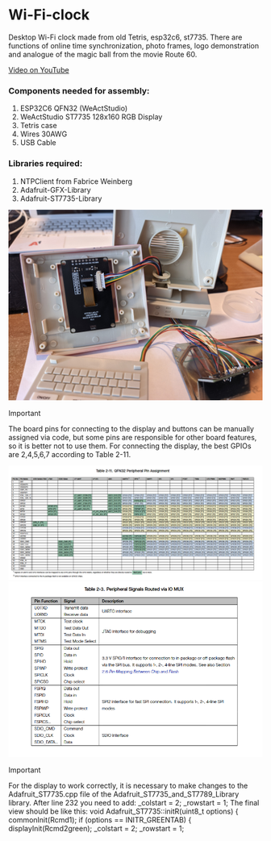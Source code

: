 # Wi-Fi-clock
Desktop Wi-Fi clock made from old Tetris, esp32c6, st7735. There are functions of online time synchronization, photo frames, logo demonstration and analogue of the magic ball from the movie Route 60.

[Video on YouTube](https://www.youtube.com/shorts/ss9aqswdIiM)

### Components needed for assembly:
1. ESP32C6 QFN32 (WeActStudio)
2. WeActStudio ST7735 128x160 RGB Display
3. Tetris case
4. Wires 30AWG
5. USB Cable

### Libraries required:
1. NTPClient from Fabrice Weinberg
2. Adafruit-GFX-Library
3. Adafruit-ST7735-Library

![Clock](/images/coputer1.jpg)

> [!IMPORTANT]
> The board pins for connecting to the display and buttons can be manually assigned via code, but some pins are responsible for other board features, so it is better not to use them. For connecting the display, the best GPIOs are 2,4,5,6,7 according to Table 2-11.

![Table 2-11](/images/table.png)
![IO MUX](/images/spi.png)

> [!IMPORTANT]
> For the display to work correctly, it is necessary to make changes to the Adafruit_ST7735.cpp file of the Adafruit_ST7735_and_ST7789_Library library. After line 232 you need to add: 
_colstart = 2;
_rowstart = 1;
> The final view should be like this: 
void Adafruit_ST7735::initR(uint8_t options) {
commonInit(Rcmd1);
if (options == INITR_GREENTAB) {
displayInit(Rcmd2green);
_colstart = 2;
_rowstart = 1;
